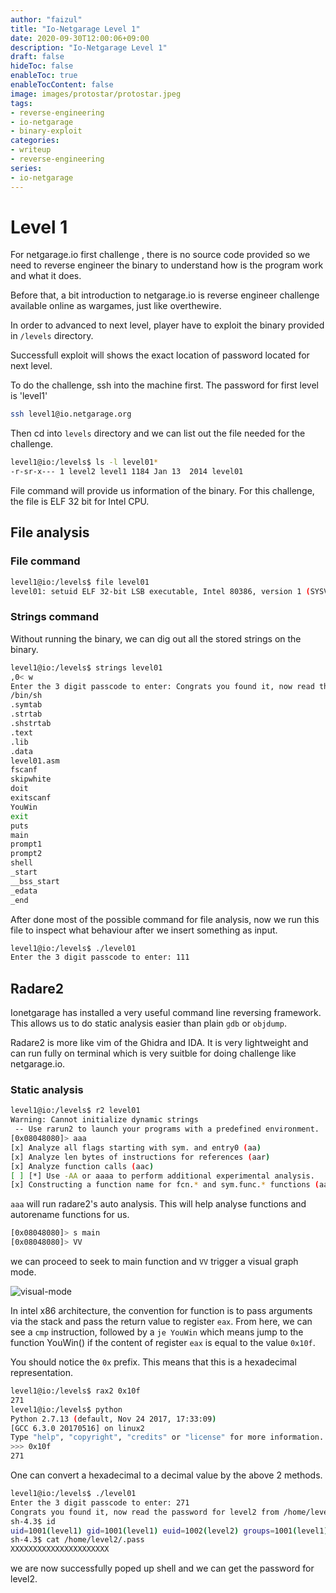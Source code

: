 ```yaml
---
author: "faizul"
title: "Io-Netgarage Level 1"
date: 2020-09-30T12:00:06+09:00
description: "Io-Netgarage Level 1"
draft: false
hideToc: false
enableToc: true
enableTocContent: false
image: images/protostar/protostar.jpeg
tags: 
- reverse-engineering
- io-netgarage
- binary-exploit
categories:
- writeup
- reverse-engineering
series:
- io-netgarage
---
```


# Level 1

For netgarage.io first challenge , there is no source code provided so we need to reverse engineer the binary to understand how is the program work and what it does. 

Before that, a bit introduction to netgarage.io is reverse engineer challenge available online as wargames, just like overthewire. 

In order to advanced to next level, player have to exploit the binary provided in `/levels` directory. 

Successfull exploit will shows the exact location of password located for next level.

To do the challenge, ssh into the machine first. The password for first level is 'level1'

```bash
ssh level1@io.netgarage.org
```

Then cd into `levels` directory and we can list out the file needed for the challenge.

```bash
level1@io:/levels$ ls -l level01*
-r-sr-x--- 1 level2 level1 1184 Jan 13  2014 level01
```

File command will provide us information of the binary. For this challenge, the file is ELF 32 bit for Intel CPU. 


## File analysis

### File command
```bash
level1@io:/levels$ file level01
level01: setuid ELF 32-bit LSB executable, Intel 80386, version 1 (SYSV), statically linked, not stripped
```
### Strings command
Without running the binary, we can dig out all the stored strings on the binary. 

```bash
level1@io:/levels$ strings level01
,0<	w
Enter the 3 digit passcode to enter: Congrats you found it, now read the password for level2 from /home/level2/.pass
/bin/sh
.symtab
.strtab
.shstrtab
.text
.lib
.data
level01.asm
fscanf
skipwhite
doit
exitscanf
YouWin
exit
puts
main
prompt1
prompt2
shell
_start
__bss_start
_edata
_end
```

After done most of the possible command for file analysis, now we run this file to inspect what behaviour after we insert something as input. 


```bash
level1@io:/levels$ ./level01
Enter the 3 digit passcode to enter: 111
```

## Radare2 
Ionetgarage has installed a very useful command line reversing framework. This allows us to do static analysis easier than plain `gdb` or `objdump`.

Radare2 is more like vim of the Ghidra and IDA. It is very lightweight and can run fully on terminal which is very suitble for doing challenge like netgarage.io. 

### Static analysis

```bash
level1@io:/levels$ r2 level01
Warning: Cannot initialize dynamic strings
 -- Use rarun2 to launch your programs with a predefined environment.
[0x08048080]> aaa
[x] Analyze all flags starting with sym. and entry0 (aa)
[x] Analyze len bytes of instructions for references (aar)
[x] Analyze function calls (aac)
[ ] [*] Use -AA or aaaa to perform additional experimental analysis.
[x] Constructing a function name for fcn.* and sym.func.* functions (aan))
```
`aaa` will run radare2's auto analysis. This will help analyse functions and autorename functions for us.

```bash
[0x08048080]> s main
[0x08048080]> VV
```
we can proceed to seek to main function and `VV` trigger a visual graph mode.

![visual-mode](/images/io-netgarage/visual-mode.png)


In intel x86 architecture, the convention for function is to pass arguments via the stack and pass the return value to register `eax`. From here, we can see a `cmp` instruction, followed by a `je YouWin` which means jump to the function YouWin() if the content of register `eax` is equal to the value `0x10f`. 

You should notice the `0x` prefix. This means that this is a hexadecimal representation.

```bash
level1@io:/levels$ rax2 0x10f
271
level1@io:/levels$ python
Python 2.7.13 (default, Nov 24 2017, 17:33:09) 
[GCC 6.3.0 20170516] on linux2
Type "help", "copyright", "credits" or "license" for more information.
>>> 0x10f
271
```
One can convert a hexadecimal to a decimal value by the above 2 methods.

```bash
level1@io:/levels$ ./level01
Enter the 3 digit passcode to enter: 271
Congrats you found it, now read the password for level2 from /home/level2/.pass
sh-4.3$ id    
uid=1001(level1) gid=1001(level1) euid=1002(level2) groups=1001(level1),1029(nosu)
sh-4.3$ cat /home/level2/.pass
XXXXXXXXXXXXXXXXXXXXXX
```

we are now successfully poped up shell and we can get the password for level2.

